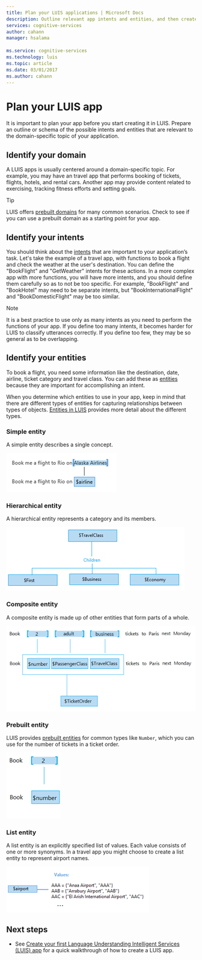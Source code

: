 ```yaml
---
title: Plan your LUIS applications | Microsoft Docs
description: Outline relevant app intents and entities, and then create your application plans in Language Understanding Intelligent Services (LUIS).
services: cognitive-services
author: cahann
manager: hsalama

ms.service: cognitive-services
ms.technology: luis
ms.topic: article
ms.date: 03/01/2017
ms.author: cahann
---
```


# Plan your LUIS app

It is important to plan your app before you start creating it in LUIS. Prepare an outline or schema of the possible intents and entities that are relevant to the domain-specific topic of your application.  

## Identify your domain
A LUIS apps is usually centered around a domain-specific topic.  For example, you may have an travel app that performs booking of tickets, flights, hotels, and rental cars. Another app may provide content related to exercising, tracking fitness efforts and setting goals. 

> [!TIP]
> LUIS offers [prebuilt domains](luis-how-to-use-prebuilt-domains.md) for many common scenarios.
> Check to see if you can use a prebuilt domain as a starting point for your app.

## Identify your intents
You should think about the [intents](luis-concept-intent.md) that are important to your application’s task. Let's take the example of a travel app, with functions to book a flight and check the weather at the user's destination. You can define the "BookFlight" and "GetWeather" intents for these actions. In a more complex app with more functions, you will have more intents, and you should define them carefully so as to not be too specific. For example, "BookFlight" and "BookHotel" may need to be separate intents, but "BookInternationalFlight" and "BookDomesticFlight" may be too similar.

> [!NOTE]
> It is a best practice to use only as many intents as you need to perform the functions of your app. If you define too many intents, it becomes harder for LUIS to classify utterances correctly. If you define too few, they may be so general as to be overlapping.


## Identify your entities
To book a flight, you need some information like the destination, date, airline, ticket category and travel class. You can add these as [entities](luis-concept-entity-types.md) because they are important for accomplishing an intent. 

When you determine which entities to use in your app, keep in mind that there are different types of entities for capturing relationships between types of objects. [Entities in LUIS](luis-concept-entity-types.md) provides more detail about the different types.

### Simple entity
A simple entity describes a single concept.

![simple entity](./media/luis-plan-your-app/simple-entity.png)

### Hierarchical entity
 A hierarchical entity represents a category and its members. 

![hierarchical entity](./media/luis-plan-your-app/hierarchical-entity.png)

### Composite entity
A composite entity is made up of other entities that form parts of a whole. 

![composite entity](./media/luis-plan-your-app/composite-entity.png)

### Prebuilt entity
LUIS provides [prebuilt entities](Pre-builtEntities.md) for common types like `Number`, which you can use for the number of tickets in a ticket order.

![Number prebuilt entity](./media/luis-plan-your-app/number-entity.png)

### List entity 
A list entity is an explicitly specified list of values. Each value consists of one or more synonyms. In a travel app you might choose to create a list entity to represent airport names.

![list entity](./media/luis-plan-your-app/list-entity.png)



<!-- With a planned outline of intents and entities, you can start creating your application in LUIS and define these intents and entities.-->

## Next steps
* See [Create your first Language Understanding Intelligent Services (LUIS) app][luis-get-started-create-app] for a quick walkthrough of how to create a LUIS app.

[luis-get-started-create-app]: luis-get-started-create-app.md